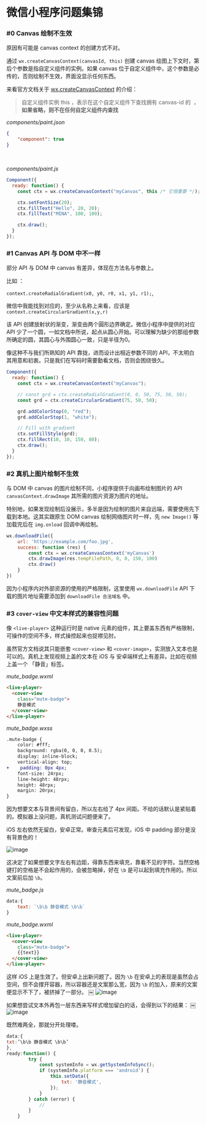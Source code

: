 微信小程序问题集锦
===

### #<span>0 Canvas 绘制不生效 

原因有可能是 canvas context 的创建方式不对。

通过 `wx.createCanvasContext(canvasId, this)` 创建 canvas 绘图上下文时，第后个参数是指自定义组件的实例。如果 canvas 位于自定义组件中，这个参数是必传的，否则绘制不生效，界面没显示任何东西。

来看官方文档关于 [wx.createCanvasContext](https://developers.weixin.qq.com/miniprogram/dev/api/canvas/create-canvas-context.html) 的介绍：

> 自定义组件实例 this ，表示在这个自定义组件下查找拥有 canvas-id 的 <canvas/> ，**如果省略，则不在任何自定义组件内查找**

*components/paint.json*
```json
{
    "component": true
}
```
<br>

*components/paint.js*
```js
Component({
  ready: function() {
    const ctx = wx.createCanvasContext("myCanvas", this /* 它很重要 */);

    ctx.setFontSize(20);
    ctx.fillText("Hello", 20, 20);
    ctx.fillText("MINA", 100, 100);

    ctx.draw();
  }
});
```


### #<span>1  Canvas API 与 DOM 中不一样

部分 API 与 DOM 中 canvas 有差异，体现在方法名与参数上。

比如 ：

`context.createRadialGradient(x0, y0, r0, x1, y1, r1);`, 

微信中我能找到对应的，至少从名称上来看，应该是 `context.createCircularGradient(x,y,r)`


该 API 创建放射状的渐变，渐变由两个圓形边界确定。微信小程序中提供的对应 API 少了一个圆，一如文档中所说，起点从圆心开始。可以理解为缺少的那组参数所确定的圆，其圆心与外围圆心一致，只是半径为0。

像这种不与我们所熟知的 API 靠拢，进而设计出相近参数不同的 API，不太明白其用意和初衷。只是我们在写码时需要勤看文档，否则会困绕很久。

```js
Component({
  ready: function() {
    const ctx = wx.createCanvasContext("myCanvas");

    // const grd = ctx.createRadialGradient(0, 0, 50, 75, 50, 50);
    const grd = ctx.createCircularGradient(75, 50, 50);

    grd.addColorStop(0, "red");
    grd.addColorStop(1, "white");

    // Fill with gradient
    ctx.setFillStyle(grd);
    ctx.fillRect(10, 10, 150, 80);
    ctx.draw();
  }
});
```



### #<span>2 真机上图片绘制不生效

与 DOM 中 canvas 的图片绘制不同，小程序提供于向画布绘制图片的 API `canvasContext.drawImage` 其所需的图片资源为图片的地址。

特别地，如果发现绘制后没展示，多半是因为绘制的图片来自远端，需要使用先下载到本地。这其实跟原生 DOM canvas 绘制网络图片时一样，先 `new Image()` 等加载完后在 `img.onload` 回调中再绘制。

```js
wx.downloadFile({
    url: 'https://example.com/foo.jpg',
    success: function (res) {
        const ctx = wx.createCanvasContext('myCanvas')
        ctx.drawImage(res.tempFilePath, 0, 0, 150, 100)
        ctx.draw()
    }
})
```

因为小程序内对外部资源的使用的严格限制，这里使用 `wx.downloadFile` API 下载的图片地址需要添加到 `downloadFile 合法域名` 中。


### #<span>3 `cover-view` 中文本样式的兼容性问题

像 `<live-player>` 这种运行时是 native 元素的组件，其上要盖东西有严格限制，可操作的空间不多，样式操控起来也捉襟见肘。

虽然官方文档说其只能嵌套 `<cover-view>` 和 `<cover-image>`，实测放入文本也是可以的。真机上发现视频上盖的文本在 iOS 与 安卓端样式上有差异。比如在视频上盖一个 「静音」标签。

*mute_badge.wxml*
```html
<live-player>
  <cover-view
    class="mute-badge">
    静音模式
  </cover-view>
</live-player>
```

*mute_badge.wxss*
```diff
.mute-badge {
    color: #fff;
    background: rgba(0, 0, 0, 0.5);
    display: inline-block;
    vertical-align: top;
+    padding: 0px 4px;
    font-size: 24rpx;
    line-height: 48rpx;
    height: 48rpx;
    margin: 20rpx;
}
```
因为想要文本与背景间有留白，所以左右给了 4px 间距。不给的话默认是紧贴着的。模拟器上没问题，真机测试问题便来了。

iOS 左右依然无留白，安卓正常。审查元素后可发现，iOS 中 padding 部分是没有背景色的！

![image](https://user-images.githubusercontent.com/3783096/44103313-708fa3d6-a01e-11e8-976c-46530fbe985d.png)

这决定了如果想要文字左右有边距，得靠东西来填充，靠看不见的字符。当然空格键打的空格是不会起作用的，会被忽略掉，好在 `\b` 是可以起到填充作用的。所以文案前后加 `\b`。

*mute_badge.js*
```js
data:{
    text: `\b\b 静音模式 \b\b`
}
```

*mute_badge.wxml*
```html
<live-player>
  <cover-view
    class="mute-badge">
    {{text}}
  </cover-view>
</live-player>
```

这样 iOS 上是生效了。但安卓上出新问题了。因为 `\b` 在安卓上的表现是虽然会占空间，但不会撑开容器，所以容器还是文案那么宽，因为 `\b` 的加入，原来的文案便显示不下了，被挤掉了一部分。
￼
![image](https://user-images.githubusercontent.com/3783096/44103283-612a001c-a01e-11e8-8b9e-bfa5f5f53e11.png)


如果想尝试文本外再包一层东西来写样式增加留白的话，会得到以下的结果：
￼
![image](https://user-images.githubusercontent.com/3783096/44103262-52f3aef8-a01e-11e8-8886-0f0dd04dac59.png)

既然难两全，那就分开处理喽。

```js
data:{
txt:’\b\b 静音模式 \b\b’
},
ready:function() {
        try {
            const systemInfo = wx.getSystemInfoSync();
            if (systemInfo.platform === 'android') {
                this.setData({
                    txt: '静音模式',
                });
            }
        } catch (error) {
            //
        }
    }
```
